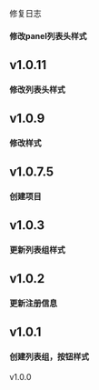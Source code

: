 修复日志

#### 修改panel列表头样式
v1.0.11
----
#### 修改列表头样式
v1.0.9
----
#### 修改样式
v1.0.7.5
----
#### 创建项目
v1.0.3
----
#### 更新列表组样式
v1.0.2
----
#### 更新注册信息
v1.0.1
----
#### 创建列表组，按钮样式
v1.0.0

